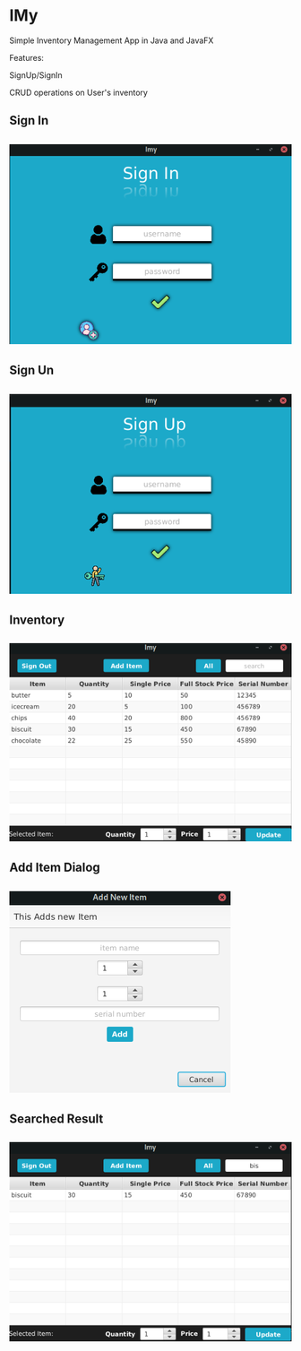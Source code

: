 # IMy
Simple Inventory Management App in Java and JavaFX

Features:

SignUp/SignIn

CRUD operations on User's inventory

<h2> Sign In <h2>

<img src="https://raw.githubusercontent.com/smyaseen/pics/main/Imy/1.png" />

<h2> Sign Un <h2>

<img src="https://raw.githubusercontent.com/smyaseen/pics/main/Imy/2.png" />

<h2> Inventory <h2>

<img src="https://raw.githubusercontent.com/smyaseen/pics/main/Imy/3.png" />

<h2> Add Item Dialog <h2>

<img src="https://raw.githubusercontent.com/smyaseen/pics/main/Imy/4.png" />

<h2> Searched Result <h2>

<img src="https://raw.githubusercontent.com/smyaseen/pics/main/Imy/5.png" />
